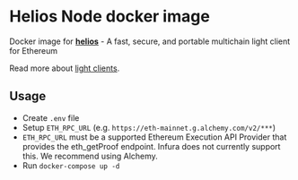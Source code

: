 # Helios Node docker image

Docker image for **[helios](https://github.com/a16z/helios)** - A fast, secure, and portable multichain light client for Ethereum

Read more about [light clients](https://ethereum.org/en/developers/docs/nodes-and-clients/light-clients/).

## Usage
- Create `.env` file
- Setup `ETH_RPC_URL` (е.g. `https://eth-mainnet.g.alchemy.com/v2/***`)
- `ETH_RPC_URL` must be a supported Ethereum Execution API Provider that provides the eth_getProof endpoint. Infura does not currently support this. We recommend using Alchemy.
- Run `docker-compose up -d`
